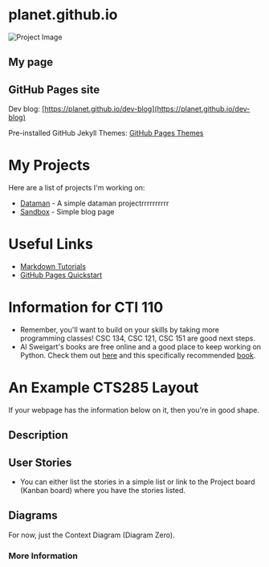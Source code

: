 # planet.github.io

![Project Image](/path_to_your_image) <!-- Update the path to your image -->

## My page


## GitHub Pages site

Dev blog: [https://planet.github.io/dev-blog](https://planet.github.io/dev-blog)

Pre-installed GitHub Jekyll Themes: [GitHub Pages Themes](https://pages.github.com/themes/)

# My Projects
Here are a list of projects I'm working on:

- [Dataman](https://github.com/planet/dataman) - A simple dataman projectrrrrrrrrrr
- [ Sandbox](https://github.com/planet/blog) - Simple blog page

# Useful Links
- [Markdown Tutorials](https://www.w3schools.com/)
- [GitHub Pages Quickstart](https://pages.github.com)

# Information for CTI 110
- Remember, you'll want to build on your skills by taking more programming classes! CSC 134, CSC 121, CSC 151 are good next steps.
- Al Sweigart's books are free online and a good place to keep working on Python. Check them out [here](https://inventwithpython.com/) and this specifically recommended [book](https://inventwithpython.com/invent4thed/).

# An Example CTS285 Layout
If your webpage has the information below on it, then you're in good shape.

## Description


## User Stories
- You can either list the stories in a simple list or link to the Project board (Kanban board) where you have the stories listed.

## Diagrams
For now, just the Context Diagram (Diagram Zero).

### More Information

